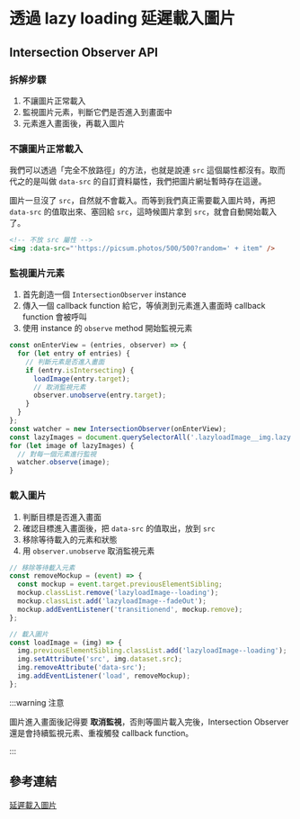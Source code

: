 # 透過 lazy loading 延遲載入圖片

## Intersection Observer API

### 拆解步驟

1. 不讓圖片正常載入
1. 監視圖片元素，判斷它們是否進入到畫面中
1. 元素進入畫面後，再載入圖片

### 不讓圖片正常載入

我們可以透過「完全不放路徑」的方法，也就是說連 `src` 這個屬性都沒有。取而代之的是叫做 `data-src` 的自訂資料屬性，我們把圖片網址暫時存在這邊。

圖片一旦沒了 `src`，自然就不會載入。而等到我們真正需要載入圖片時，再把 `data-src` 的值取出來、塞回給 `src`，這時候圖片拿到 `src`，就會自動開始載入了。

```html
<!-- 不放 src 屬性 -->
<img :data-src="'https://picsum.photos/500/500?random=' + item" />
```

### 監視圖片元素

1. 首先創造一個 `IntersectionObserver` instance
1. 傳入一個 callback function 給它，等偵測到元素進入畫面時 callback function 會被呼叫
1. 使用 instance 的 `observe` method 開始監視元素

```js
const onEnterView = (entries, observer) => {
  for (let entry of entries) {
    // 判斷元素是否進入畫面
    if (entry.isIntersecting) {
      loadImage(entry.target);
      // 取消監視元素
      observer.unobserve(entry.target);
    }
  }
};
const watcher = new IntersectionObserver(onEnterView);
const lazyImages = document.querySelectorAll('.lazyloadImage__img.lazy');
for (let image of lazyImages) {
  // 對每一個元素進行監視
  watcher.observe(image);
}
```

### 載入圖片

1. 判斷目標是否進入畫面
1. 確認目標進入畫面後，把 `data-src` 的值取出，放到 `src`
1. 移除等待載入的元素和狀態
1. 用 `observer.unobserve` 取消監視元素

```js
// 移除等待載入元素
const removeMockup = (event) => {
  const mockup = event.target.previousElementSibling;
  mockup.classList.remove('lazyloadImage--loading');
  mockup.classList.add('lazyloadImage--fadeOut');
  mockup.addEventListener('transitionend', mockup.remove);
};

// 載入圖片
const loadImage = (img) => {
  img.previousElementSibling.classList.add('lazyloadImage--loading');
  img.setAttribute('src', img.dataset.src);
  img.removeAttribute('data-src');
  img.addEventListener('load', removeMockup);
};
```

:::warning 注意

圖片進入畫面後記得要 **取消監視**，否則等圖片載入完後，Intersection Observer 還是會持續監視元素、重複觸發 callback function。

:::

<TryBox>
  <es6-lazyload-image-LazyloadImage />
</TryBox>

## 參考連結

[延遲載入圖片](https://medium.com/@mingjunlu/lazy-loading-images-via-the-intersection-observer-api-72da50a884b7)
